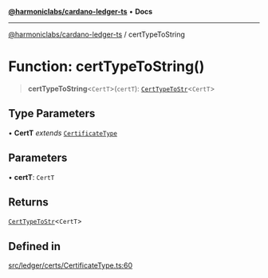 [**@harmoniclabs/cardano-ledger-ts**](../README.md) • **Docs**

***

[@harmoniclabs/cardano-ledger-ts](../globals.md) / certTypeToString

# Function: certTypeToString()

> **certTypeToString**\<`CertT`\>(`certT`): [`CertTypeToStr`](../type-aliases/CertTypeToStr.md)\<`CertT`\>

## Type Parameters

• **CertT** *extends* [`CertificateType`](../enumerations/CertificateType.md)

## Parameters

• **certT**: `CertT`

## Returns

[`CertTypeToStr`](../type-aliases/CertTypeToStr.md)\<`CertT`\>

## Defined in

[src/ledger/certs/CertificateType.ts:60](https://github.com/HarmonicLabs/cardano-ledger-ts/blob/94dd590ffe94133126b0d8d49920fc7b002e1975/src/ledger/certs/CertificateType.ts#L60)

